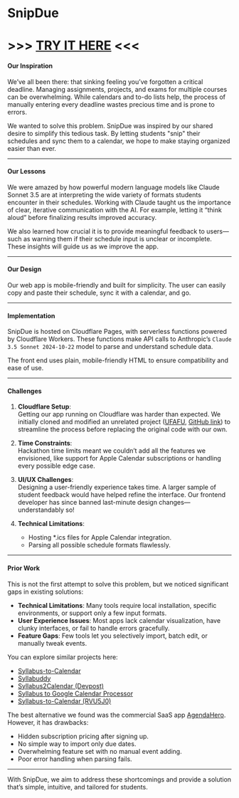 # SnipDue

# >>> [TRY IT HERE](https://snipdue.tech) <<<

#### **Our Inspiration**  

We’ve all been there: that sinking feeling you’ve forgotten a critical deadline. Managing assignments, projects, and exams for multiple courses can be overwhelming. While calendars and to-do lists help, the process of manually entering every deadline wastes precious time and is prone to errors.  

We wanted to solve this problem. SnipDue was inspired by our shared desire to simplify this tedious task. By letting students "snip" their schedules and sync them to a calendar, we hope to make staying organized easier than ever.  

---

#### **Our Lessons**  

We were amazed by how powerful modern language models like Claude Sonnet 3.5 are at interpreting the wide variety of formats students encounter in their schedules. Working with Claude taught us the importance of clear, iterative communication with the AI. For example, letting it “think aloud” before finalizing results improved accuracy.  

We also learned how crucial it is to provide meaningful feedback to users—such as warning them if their schedule input is unclear or incomplete. These insights will guide us as we improve the app.  

---

#### **Our Design**  

Our web app is mobile-friendly and built for simplicity. The user can easily copy and paste their schedule, sync it with a calendar, and go.  

---

#### **Implementation**
  
SnipDue is hosted on Cloudflare Pages, with serverless functions powered by Cloudflare Workers. These functions make API calls to Anthropic’s `Claude 3.5 Sonnet 2024-10-22` model to parse and understand schedule data.  

The front end uses plain, mobile-friendly HTML to ensure compatibility and ease of use.  

---

#### **Challenges**  

1. **Cloudflare Setup**:  
   Getting our app running on Cloudflare was harder than expected. We initially cloned and modified an unrelated project ([UFAFU](http://ufafu.com), [GitHub link](https://github.com/jlesner/aipif)) to streamline the process before replacing the original code with our own.  

2. **Time Constraints**:  
   Hackathon time limits meant we couldn’t add all the features we envisioned, like support for Apple Calendar subscriptions or handling every possible edge case.  

3. **UI/UX Challenges**:  
   Designing a user-friendly experience takes time. A larger sample of student feedback would have helped refine the interface. Our frontend developer has since banned last-minute design changes—understandably so!  

4. **Technical Limitations**:  
   - Hosting *.ics files for Apple Calendar integration.  
   - Parsing all possible schedule formats flawlessly.  

---

#### **Prior Work**  

This is not the first attempt to solve this problem, but we noticed significant gaps in existing solutions:  
- **Technical Limitations**: Many tools require local installation, specific environments, or support only a few input formats.  
- **User Experience Issues**: Most apps lack calendar visualization, have clunky interfaces, or fail to handle errors gracefully.  
- **Feature Gaps**: Few tools let you selectively import, batch edit, or manually tweak events.  

You can explore similar projects here:  
- [Syllabus-to-Calendar](https://github.com/jjeongin/Syllabus-to-Calendar)  
- [Syllabuddy](https://www.syllabuddy.com/)  
- [Syllabus2Calendar (Devpost)](https://devpost.com/software/syllabus2calendar)  
- [Syllabus to Google Calendar Processor](https://devpost.com/software/syllabus-to-google-calendar-processor)  
- [Syllabus-to-Calendar (RVU5J0)](https://devpost.com/software/syllabus-to-calendar-rvu5j0)  

The best alternative we found was the commercial SaaS app [AgendaHero](https://agendahero.com/). However, it has drawbacks:  
- Hidden subscription pricing after signing up.  
- No simple way to import only due dates.  
- Overwhelming feature set with no manual event adding.  
- Poor error handling when parsing fails.  

---

With SnipDue, we aim to address these shortcomings and provide a solution that’s simple, intuitive, and tailored for students.  
